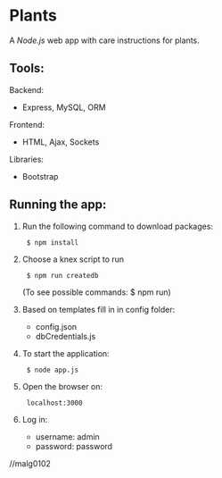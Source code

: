 # Plants

A *Node.js* web app with care instructions for plants.

## Tools:

Backend:

- Express, MySQL, ORM

Frontend:

- HTML, Ajax, Sockets

Libraries:

- Bootstrap

## Running the app:

1. Run the following command to download packages:

        $ npm install

2. Choose a knex script to run

        $ npm run createdb
    (To see possible commands: $ npm run)

3. Based on templates fill in in config folder:

    - config.json
    - dbCredentials.js

4. To start the application:

        $ node app.js

5. Open the browser on:

        localhost:3000

6. Log in:

    - username: admin
    - password: password

//malg0102